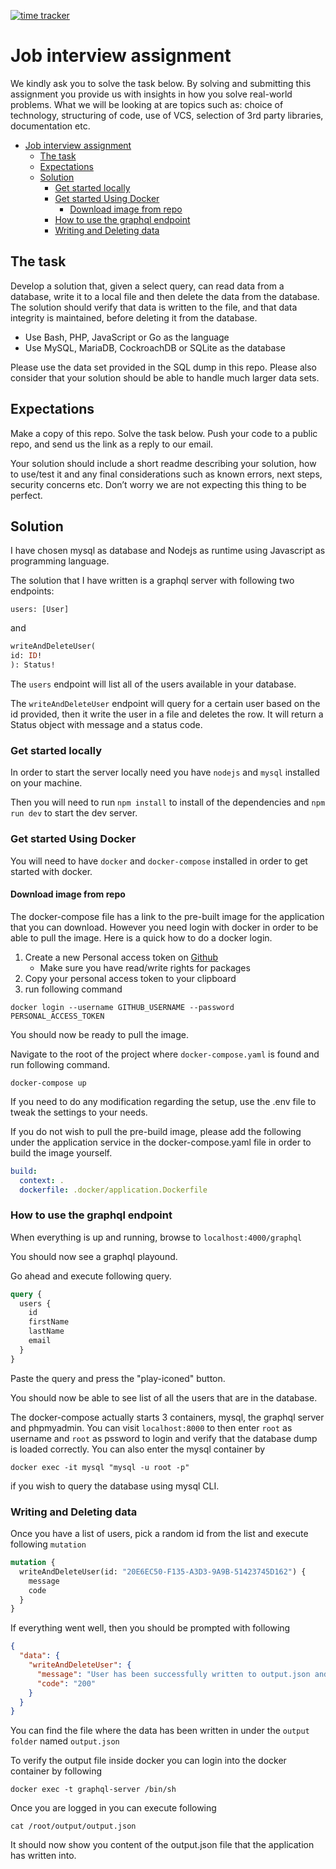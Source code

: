 [![time tracker](https://wakatime.com/badge/github/ZobairQ/interview-assignment.svg)](https://wakatime.com/badge/github/ZobairQ/interview-assignment)

# Job interview assignment

We kindly ask you to solve the task below. By solving and submitting this assignment you provide us with insights in how you solve real-world problems. What we will be looking at are topics such as: choice of technology, structuring of code, use of VCS, selection of 3rd party libraries, documentation etc.

- [Job interview assignment](#job-interview-assignment)
  - [The task](#the-task)
  - [Expectations](#expectations)
  - [Solution](#solution)
    - [Get started locally](#get-started-locally)
    - [Get started Using Docker](#get-started-using-docker)
      - [Download image from repo](#download-image-from-repo)
    - [How to use the graphql endpoint](#how-to-use-the-graphql-endpoint)
    - [Writing and Deleting data](#writing-and-deleting-data)

## The task

Develop a solution that, given a select query, can read data from a database, write it to a local file and then delete the data from the database. The solution should verify that data is written to the file, and that data integrity is maintained, before deleting it from the database.

- Use Bash, PHP, JavaScript or Go as the language
- Use MySQL, MariaDB, CockroachDB or SQLite as the database

Please use the data set provided in the SQL dump in this repo. Please also consider that your solution should be able to handle much larger data sets.

## Expectations

Make a copy of this repo. Solve the task below. Push your code to a public repo, and send us the link as a reply to our email.

Your solution should include a short readme describing your solution, how to use/test it and any final considerations such as known errors, next steps, security concerns etc. Don’t worry we are not expecting this thing to be perfect.

## Solution

I have chosen mysql as database and Nodejs as runtime using Javascript as programming language.

The solution that I have written is a graphql server with following two endpoints:

```gaphql
users: [User]
```

and

```graphql
writeAndDeleteUser(
id: ID!
): Status!
```

The `users` endpoint will list all of the users available in your database.

The `writeAndDeleteUser` endpoint will query for a certain user based on the id provided, then it write the user in a file and deletes the row. It will return a Status object with message and a status code.

### Get started locally

In order to start the server locally need you have `nodejs` and `mysql` installed on your machine.

Then you will need to run `npm install` to install of the dependencies and `npm run dev` to start the dev server.

### Get started Using Docker

You will need to have `docker` and `docker-compose` installed in order to get started with docker.

#### Download image from repo

The docker-compose file has a link to the pre-built image for the application that you can download.
However you need login with docker in order to be able to pull the image.
Here is a quick how to do a docker login.

1. Create a new Personal access token on [Github](https://github.com/settings/tokens)
   - Make sure you have read/write rights for packages
1. Copy your personal access token to your clipboard
1. run following command

```shell
docker login --username GITHUB_USERNAME --password PERSONAL_ACCESS_TOKEN
```

You should now be ready to pull the image.

Navigate to the root of the project where `docker-compose.yaml` is found and run following command.

    docker-compose up

If you need to do any modification regarding the setup, use the .env file to tweak the settings to your needs.

If you do not wish to pull the pre-build image,
please add the following under the application service in the docker-compose.yaml file in order to build the image yourself.

```yml
build:
  context: .
  dockerfile: .docker/application.Dockerfile
```

### How to use the graphql endpoint

When everything is up and running, browse to `localhost:4000/graphql`

You should now see a graphql playound.

Go ahead and execute following query.

```graphql
query {
  users {
    id
    firstName
    lastName
    email
  }
}
```

Paste the query and press the "play-iconed" button.

You should now be able to see list of all the users that are in the database.

The docker-compose actually starts 3 containers, mysql, the graphql server and phpmyadmin.
You can visit `localhost:8000` to then enter `root` as username and `root` as pssword to login and verify that the database dump is loaded correctly. You can also enter the mysql container by

```shell
docker exec -it mysql "mysql -u root -p"
```

if you wish to query the database using mysql CLI.

### Writing and Deleting data

Once you have a list of users, pick a random id from the list and execute following `mutation`

```graphql
mutation {
  writeAndDeleteUser(id: "20E6EC50-F135-A3D3-9A9B-51423745D162") {
    message
    code
  }
}
```

If everything went well, then you should be prompted with following

```json
{
  "data": {
    "writeAndDeleteUser": {
      "message": "User has been successfully written to output.json and row for id: 20E6EC50-F135-A3D3-9A9B-51423745D162 is now deleted",
      "code": "200"
    }
  }
}
```

You can find the file where the data has been written in under the `output folder` named `output.json`

To verify the output file inside docker you can login into the docker container by following 

    docker exec -t graphql-server /bin/sh

Once you are logged in you can execute following

    cat /root/output/output.json

It should now show you content of the output.json file that the application has written into.